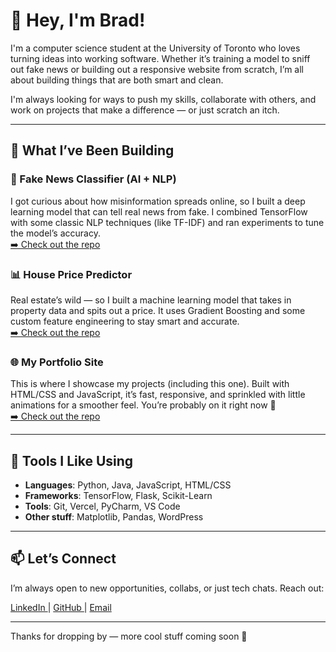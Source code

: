 # 👋 Hey, I'm Brad!

I'm a computer science student at the University of Toronto who loves turning ideas into working software. Whether it’s training a model to sniff out fake news or building out a responsive website from scratch, I’m all about building things that are both smart and clean.

I'm always looking for ways to push my skills, collaborate with others, and work on projects that make a difference — or just scratch an itch.

---

## 🔨 What I’ve Been Building

### 🧠 Fake News Classifier (AI + NLP)
I got curious about how misinformation spreads online, so I built a deep learning model that can tell real news from fake. I combined TensorFlow with some classic NLP techniques (like TF-IDF) and ran experiments to tune the model’s accuracy.
<br/>
<a href="https://github.com/Bradramnarinesingh/fake-news-detector" target="_blank" rel="noopener noreferrer">
  ➡️ Check out the repo
</a>

### 📊 House Price Predictor
Real estate’s wild — so I built a machine learning model that takes in property data and spits out a price. It uses Gradient Boosting and some custom feature engineering to stay smart and accurate.
<br/>
<a href="https://github.com/Bradramnarinesingh/House-Prices-Prediction" target="_blank" rel="noopener noreferrer">
  ➡️ Check out the repo
</a>

### 🌐 My Portfolio Site
This is where I showcase my projects (including this one). Built with HTML/CSS and JavaScript, it’s fast, responsive, and sprinkled with little animations for a smoother feel. You’re probably on it right now 👀
<br/>
<a href="https://github.com/Bradramnarinesingh/Portfolio-Website" target="_blank" rel="noopener noreferrer">
  ➡️ Check out the repo
</a>

---

## 🧰 Tools I Like Using

- **Languages**: Python, Java, JavaScript, HTML/CSS  
- **Frameworks**: TensorFlow, Flask, Scikit-Learn  
- **Tools**: Git, Vercel, PyCharm, VS Code  
- **Other stuff**: Matplotlib, Pandas, WordPress  

---

## 📫 Let’s Connect

I’m always open to new opportunities, collabs, or just tech chats. Reach out:

<a href="https://www.linkedin.com/in/brad-ramnarinesingh/" target="_blank" rel="noopener noreferrer">
  LinkedIn
</a> |
<a href="https://github.com/Bradramnarinesingh" target="_blank" rel="noopener noreferrer">
  GitHub
</a> |
<a href="mailto:bradramnarineisngh@gmail.com" target="_blank" rel="noopener noreferrer">
  Email
</a>

---

Thanks for dropping by — more cool stuff coming soon 🚀
